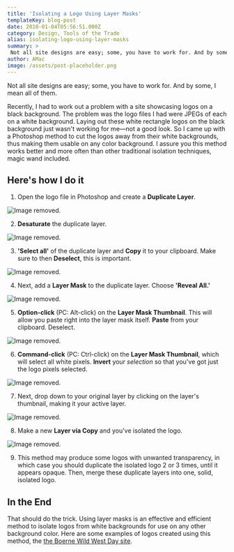 ```yaml
---
title: 'Isolating a Logo Using Layer Masks'
templateKey: blog-post
date: 2010-01-04T05:56:51.000Z
category: Design, Tools of the Trade
alias: isolating-logo-using-layer-masks
summary: > 
 Not all site designs are easy; some, you have to work for. And by some, I mean all of them. Recently, I had to work out a problem with a site showcasing logos on a black background. The problem was the logo files I had were JPEGs of each on a white background. Laying out these white rectangle logos on the black background just wasn't working for me—not a good look. So I came up with a Photoshop method to cut the logos away from their white backgrounds, thus making them usable on any color background. I assure you this method works better and more often than other traditional isolation techniques, magic wand included.
author: AMac
image: /assets/post-placeholder.png
---
```


Not all site designs are easy; some, you have to work for. And by some, I mean all of them.

Recently, I had to work out a problem with a site showcasing logos on a black background. The problem was the logo files I had were JPEGs of each on a white background. Laying out these white rectangle logos on the black background just wasn't working for me—not a good look. So I came up with a Photoshop method to cut the logos away from their white backgrounds, thus making them usable on any color background. I assure you this method works better and more often than other traditional isolation techniques, magic wand included.

Here's how I do it
------------------

1) Open the logo file in Photoshop and create a **Duplicate Layer**.

![Image removed.](/core/misc/icons/e32700/error.svg "This image has been removed. For security reasons, only images from the local domain are allowed.")

2) **Desaturate** the duplicate layer.

![Image removed.](/core/misc/icons/e32700/error.svg "This image has been removed. For security reasons, only images from the local domain are allowed.")

3) **'Select all'** of the duplicate layer and **Copy** it to your clipboard. Make sure to then **Deselect**, this is important.

![Image removed.](/core/misc/icons/e32700/error.svg "This image has been removed. For security reasons, only images from the local domain are allowed.")

4) Next, add a **Layer Mask** to the duplicate layer. Choose **'Reveal All.'**

![Image removed.](/core/misc/icons/e32700/error.svg "This image has been removed. For security reasons, only images from the local domain are allowed.")

5) **Option-click** (PC: Alt-click) on the **Layer Mask Thumbnail**. This will allow you paste right into the layer mask itself. **Paste** from your clipboard. Deselect.

![Image removed.](/core/misc/icons/e32700/error.svg "This image has been removed. For security reasons, only images from the local domain are allowed.")

6) **Command-click** (PC: Ctrl-click) on the **Layer Mask Thumbnail**, which will select all white pixels. **Invert** your _selection_ so that you've got just the logo pixels selected.

![Image removed.](/core/misc/icons/e32700/error.svg "This image has been removed. For security reasons, only images from the local domain are allowed.")

7) Next, drop down to your original layer by clicking on the layer's thumbnail, making it your active layer.

![Image removed.](/core/misc/icons/e32700/error.svg "This image has been removed. For security reasons, only images from the local domain are allowed.")

8) Make a new **Layer via Copy** and you've isolated the logo.

![Image removed.](/core/misc/icons/e32700/error.svg "This image has been removed. For security reasons, only images from the local domain are allowed.")

9) This method may produce some logos with unwanted transparency, in which case you should duplicate the isolated logo 2 or 3 times, until it appears opaque. Then, merge these duplicate layers into one, solid, isolated logo.

In the End
----------

That should do the trick. Using layer masks is an effective and efficient method to isolate logos from white backgrounds for use on any other background color. Here are some examples of logos created using this method, the [the Boerne Wild West Day site](http://www.boernewildwestday.com/sponsors).